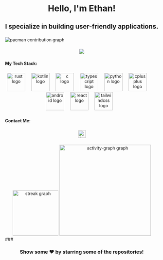 <h1 align="center">Hello, I'm Ethan!</h1>

###

<h2 align="center">I specialize in building user-friendly applications.</h2>

###

<picture>
  <source media="(prefers-color-scheme: dark)" srcset="https://raw.githubusercontent.com/etwhann/etwhann/output/pacman-contribution-graph-dark.svg">
  <source media="(prefers-color-scheme: light)" srcset="https://raw.githubusercontent.com/etwhann/etwhann/output/pacman-contribution-graph.svg">
  <img alt="pacman contribution graph" src="https://raw.githubusercontent.com/etwhann/etwhann/output/pacman-contribution-graph.svg">
</picture>

###

<div align="center">
  <img src="https://visitor-badge.laobi.icu/badge?page_id=etwhann.etwhann&right_color=violet"  />
</div>

###

<h4 align="left">My Tech Stack:</h4>

###

<div align="center">
  <img src="https://skillicons.dev/icons?i=rust" height="60" alt="rust logo"  />
  <img width="12" />
  <img src="https://cdn.jsdelivr.net/gh/devicons/devicon/icons/kotlin/kotlin-original.svg" height="60" alt="kotlin logo"  />
  <img width="12" />
  <img src="https://skillicons.dev/icons?i=c" height="60" alt="c logo"  />
  <img width="12" />
  <img src="https://skillicons.dev/icons?i=ts" height="60" alt="typescript logo"  />
  <img width="12" />
  <img src="https://skillicons.dev/icons?i=py" height="60" alt="python logo"  />
  <img width="12" />
  <img src="https://cdn.jsdelivr.net/gh/devicons/devicon/icons/cplusplus/cplusplus-original.svg" height="60" alt="cplusplus logo"  />
  <img width="12" />
  <img width="12" />
  <img src="https://cdn.simpleicons.org/android/3DDC84" height="60" alt="android logo"  />
  <img width="12" />
  <img src="https://cdn.jsdelivr.net/gh/devicons/devicon/icons/react/react-original.svg" height="60" alt="react logo"  />
  <img width="12" />
  <img src="https://skillicons.dev/icons?i=tailwind" height="60" alt="tailwindcss logo"  />
  <img width="12" />
</div>

###

<h4 align="left">Contact Me:</h4>

###

<div align="center">
  <a href="discordapp.com/users/1358900221937188915" target="_blank">
    <img src="https://img.shields.io/static/v1?message=Discord&logo=discord&label=&color=7289DA&logoColor=white&labelColor=&style=for-the-badge" height="25" alt="discord logo"  />
  </a>
</div>

###

<div align="center">
  <img src="https://streak-stats.demolab.com?user=etwhann&locale=en&mode=daily&theme=dracula&hide_border=false&border_radius=5&order=3" height="150" alt="streak graph"  />
  <img src="https://github-readme-activity-graph.vercel.app/graph?username=etwhann&radius=16&theme=react&area=true&order=5" height="300" alt="activity-graph graph"  />
</div>
###

<h3 align="center">Show some ❤️ by starring some of the repositories!</h3
